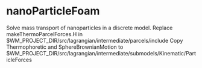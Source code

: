 # nanoParticleFoam
Solve mass transport of nanoparticles in a discrete model.
Replace makeThermoParcelForces.H in $WM_PROJECT_DIR/src/lagrangian/intermediate/parcels/include
Copy Thermophoretic and SphereBrownianMotion to $WM_PROJECT_DIR/src/lagrangian/intermediate/submodels/Kinematic/ParticleForces
